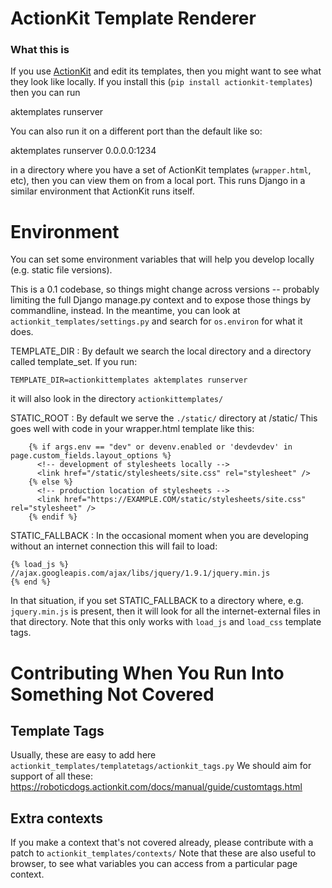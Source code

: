 ActionKit Template Renderer
===========================

### What this is

If you use [ActionKit](http://actionkit.com/) and edit its templates, then you might want to see what they look like
locally.  If you install this (`pip install actionkit-templates`) then you can run

   aktemplates runserver

You can also run it on a different port than the default like so:

   aktemplates runserver 0.0.0.0:1234

in a directory where you have a set of ActionKit templates (`wrapper.html`, etc), then you can 
view them on from a local port.  This runs Django in a similar environment that ActionKit
runs itself.


Environment
===========

You can set some environment variables that will help you develop locally (e.g. static file versions).

This is a 0.1 codebase, so things might change across versions -- probably limiting the full Django
manage.py context and to expose those things by commandline, instead.  In the meantime, you can
look at `actionkit_templates/settings.py` and search for `os.environ` for what it does.

TEMPLATE_DIR
: By default we search the local directory and a directory called template_set.  If you run:

    TEMPLATE_DIR=actionkittemplates aktemplates runserver

  it will also look in the directory `actionkittemplates/`

STATIC_ROOT
: By default we serve the `./static/` directory at /static/  This goes well with code in your
  wrapper.html template like this:
```
    {% if args.env == "dev" or devenv.enabled or 'devdevdev' in page.custom_fields.layout_options %}
      <!-- development of stylesheets locally -->
      <link href="/static/stylesheets/site.css" rel="stylesheet" />
    {% else %}
      <!-- production location of stylesheets -->
      <link href="https://EXAMPLE.COM/static/stylesheets/site.css" rel="stylesheet" />
    {% endif %}
```

STATIC_FALLBACK
: In the occasional moment when you are developing without an internet connection this will fail
  to load:

  ```
  {% load_js %}
  //ajax.googleapis.com/ajax/libs/jquery/1.9.1/jquery.min.js
  {% end %}
  ```

  In that situation, if you set STATIC_FALLBACK to a directory where, e.g. `jquery.min.js`
  is present, then it will look for all the internet-external files in that directory.
  Note that this only works with `load_js` and `load_css` template tags.


Contributing When You Run Into Something Not Covered
====================================================

Template Tags
-------------

Usually, these are easy to add here `actionkit_templates/templatetags/actionkit_tags.py`
We should aim for support of all these:
  https://roboticdogs.actionkit.com/docs/manual/guide/customtags.html

Extra contexts
--------------

If you make a context that's not covered already, please contribute with a patch to
`actionkit_templates/contexts/`  Note that these are also useful to browser, to see
what variables you can access from a particular page context.

